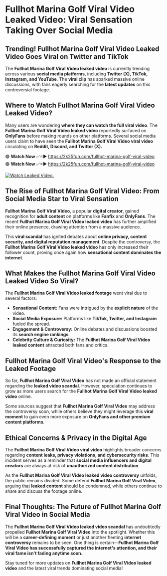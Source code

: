 # Fullhot Marina Golf Viral Video Leaked Video: Viral Sensation Taking Over Social Media

## **Trending! Fullhot Marina Golf Viral Video Leaked Video Goes Viral on Twitter and TikTok**
The **Fullhot Marina Golf Viral Video leaked video** is currently trending across various **social media platforms**, including **Twitter (X), TikTok, Instagram, and YouTube**. The **viral clip** has sparked massive online discussions, with fans eagerly searching for the **latest updates** on this controversial footage.

## **Where to Watch Fullhot Marina Golf Viral Video Leaked Video?**
Many users are wondering **where they can watch the full viral video**. The **Fullhot Marina Golf Viral Video leaked video** reportedly surfaced on **OnlyFans** before making rounds on other platforms. Several social media users claim to have seen the **Fullhot Marina Golf Viral Video viral video** circulating on **Reddit, Discord, and Twitter (X).**

🟢 **Watch Now** ✅=► https://2k25fun.com/fullhot-marina-golf-viral-video  
🟢 **Watch Now** ✅=► https://2k25fun.com/fullhot-marina-golf-viral-video  

[![Watch Leaked Video.](https://miro.medium.com/v2/resize:fit:828/format:webp/1*cilzJN44JGOrTw9NJCrNHA.gif "Watch Leaked Video")](https://2k25fun.com/fullhot-marina-golf-viral-video)

## **The Rise of Fullhot Marina Golf Viral Video: From Social Media Star to Viral Sensation**
**Fullhot Marina Golf Viral Video**, a popular **digital creator**, gained recognition for **adult content** on platforms like **Fanfix** and **OnlyFans**. The recent **Fullhot Marina Golf Viral Video leaked video** has further amplified their online presence, drawing attention from a massive audience.

This **viral scandal** has ignited debates about **online privacy, content security, and digital reputation management**. Despite the controversy, the **Fullhot Marina Golf Viral Video leaked video** has only increased their follower count, proving once again how **sensational content dominates the internet**.

## **What Makes the Fullhot Marina Golf Viral Video Leaked Video So Viral?**
The **Fullhot Marina Golf Viral Video leaked footage** went viral due to several factors:
- **Sensational Content:** Fans were intrigued by the **explicit nature** of the video.
- **Social Media Exposure:** Platforms like **TikTok, Twitter, and Instagram** fueled the spread.
- **Engagement & Controversy:** Online debates and discussions boosted its **search engine rankings**.
- **Celebrity Culture & Curiosity:** The **Fullhot Marina Golf Viral Video leaked content** attracted both fans and critics.

## **Fullhot Marina Golf Viral Video's Response to the Leaked Footage**
So far, **Fullhot Marina Golf Viral Video** has not made an official statement regarding the **leaked video scandal**. However, speculation continues to grow as more users search for the **Fullhot Marina Golf Viral Video leaked video** online.

Some sources suggest that **Fullhot Marina Golf Viral Video** may address the controversy soon, while others believe they might leverage this **viral moment** to gain even more exposure on **OnlyFans and other premium content platforms**.

## **Ethical Concerns & Privacy in the Digital Age**
The **Fullhot Marina Golf Viral Video viral video** highlights broader concerns regarding **content leaks, privacy violations, and cybersecurity risks**. This incident serves as a reminder that **social media influencers and digital creators** are always at risk of **unauthorized content distribution**.

As the **Fullhot Marina Golf Viral Video leaked video controversy** unfolds, the public remains divided. Some defend **Fullhot Marina Golf Viral Video**, arguing that **leaked content** should be condemned, while others continue to share and discuss the footage online.

## **Final Thoughts: The Future of Fullhot Marina Golf Viral Video in Social Media**
The **Fullhot Marina Golf Viral Video leaked video scandal** has undoubtedly propelled **Fullhot Marina Golf Viral Video** into the spotlight. Whether this will be a **career-defining moment** or just another fleeting **internet controversy** remains to be seen. One thing is certain—**Fullhot Marina Golf Viral Video has successfully captured the internet's attention, and their viral fame isn't fading anytime soon.**

Stay tuned for more updates on **Fullhot Marina Golf Viral Video leaked video** and the latest viral trends dominating social media!